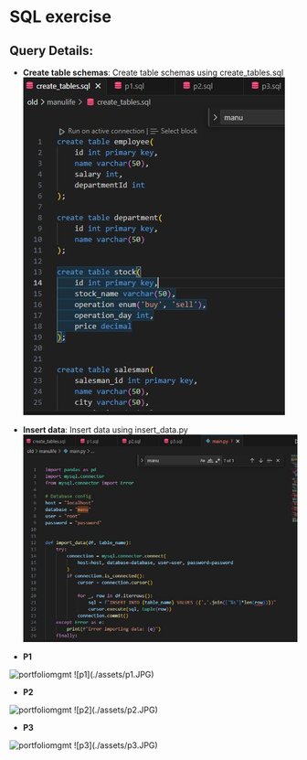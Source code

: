 # SQL exercise

## Query Details:

- **Create table schemas**: Create table schemas using create_tables.sql
![create table](./assets/create_table_schemas.JPG)

- **Insert data**: Insert data using insert_data.py
![insert data](./assets/insert_data.JPG)

- **P1**
<img src="./assets/portfoliomgmt.gif" alt="portfoliomgmt" width="500"/>
![p1](./assets/p1.JPG)

- **P2**
<img src="./assets/portfoliomgmt.gif" alt="portfoliomgmt" width="500"/>
![p2](./assets/p2.JPG)

- **P3**
<img src="./assets/portfoliomgmt.gif" alt="portfoliomgmt" width="500"/>
![p3](./assets/p3.JPG)

